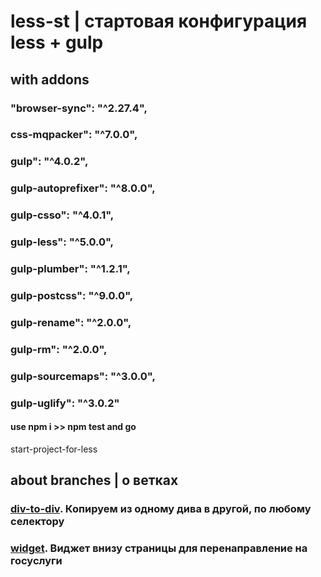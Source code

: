 # less-st | стартовая конфигурация less + gulp

## with addons

### "browser-sync": "^2.27.4",
### css-mqpacker": "^7.0.0",
### gulp": "^4.0.2",
### gulp-autoprefixer": "^8.0.0",
### gulp-csso": "^4.0.1",
### gulp-less": "^5.0.0",
### gulp-plumber": "^1.2.1",
### gulp-postcss": "^9.0.0",
### gulp-rename": "^2.0.0",
### gulp-rm": "^2.0.0",
### gulp-sourcemaps": "^3.0.0",
### gulp-uglify": "^3.0.2"

#### use npm i >> npm test and go
start-project-for-less


## about branches | о ветках

###   [div-to-div](https://github.com/mifomen/less-st/tree/div-to-div "Копируем из одному дива в другой, по любому селектору").  Копируем из одному дива в другой, по любому селектору

###   [widget](https://github.com/mifomen/less-st/tree/widget "Виджет на сайт для пожеланий").  Виджет внизу страницы для перенаправление на госуслуги
